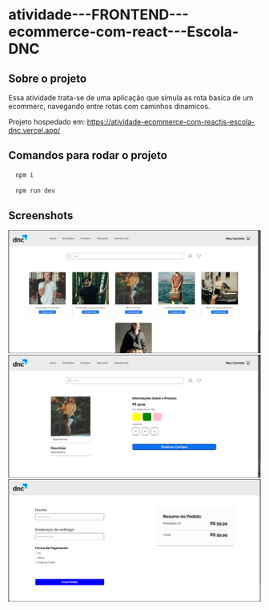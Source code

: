 # atividade---FRONTEND---ecommerce-com-react---Escola-DNC

## Sobre o projeto
Essa atividade trata-se de uma aplicação que simula as rota basica de um ecommerc, navegando entre rotas com caminhos dinamicos.

Projeto hospedado em: https://atividade-ecommerce-com-reactjs-escola-dnc.vercel.app/

## Comandos para rodar o projeto

```bash
  npm i
```
```bash
  npm run dev
```

## Screenshots
![App Screenshot](/public/picture_01.png)
![App Screenshot](/public/picture_02.png)
![App Screenshot](/public/picture_03.png)
